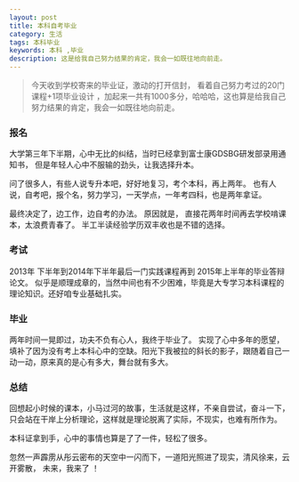 ```yaml
---
layout: post
title: 本科自考毕业
category: 生活
tags: 本科毕业
keywords: 本科 ,毕业
description: 这是给我自己努力结果的肯定，我会一如既往地向前走。
---
```


> 今天收到学校寄来的毕业证，激动的打开信封， 看着自己努力考过的20门课程+1项毕业设计 ，加起来一共有1000多分，哈哈哈，这也算是给我自己努力结果的肯定，我会一如既往地向前走。

### 报名

大学第三年下半期，心中无比的纠结，当时已经拿到富士康GDSBG研发部录用通知书， 但是年轻人心中不服输的劲头，让我选择升本。 

问了很多人，有些人说专升本吧，好好地复习，考个本科，再上两年。  也有人说，自考吧，报个名，努力学习，一天学点，一年考四科，也是两年拿证。 

最终决定了，边工作，边自考的办法。 原因就是， 直接花两年时间再去学校啃课本，太浪费青春了。 半工半读经验学历双丰收也是不错的选择。 

### 考试

2013年 下半年到2014年下半年最后一门实践课程再到 2015年上半年的毕业答辩论文。 似乎是顺理成章的，当然中间也有不少困难，毕竟是大专学习本科课程的理论知识。还好咱专业基础扎实。

### 毕业

两年时间一晃即过，功夫不负有心人，我终于毕业了。 实现了心中多年的愿望，填补了因为没有考上本科心中的空缺。阳光下我被拉的斜长的影子，跟随着自己一动一动，原来真的是心有多大，舞台就有多大。  


### 总结

回想起小时候的课本，小马过河的故事，生活就是这样，不亲自尝试，奋斗一下，只会站在干岸上分析理论，这样就是理论脱离了实际，不现实，也难有所作为。 

本科证拿到手，心中的事情也算是了了一件，轻松了很多。

忽然一声霹雳从彤云密布的天空中一闪而下，一道阳光照进了现实，清风徐来，云开雾散，  未来，我来了 ！ 
